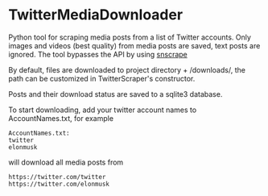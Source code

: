 # TwitterMediaDownloader
Python tool for scraping media posts from a list of Twitter accounts. Only images and videos (best quality) from media posts are saved, text posts are ignored. The tool bypasses the API by using [snscrape](https://github.com/JustAnotherArchivist/snscrape)

By default, files are downloaded to project directory + /downloads/, the path can be customized in TwitterScraper's constructor.

Posts and their download status are saved to a sqlite3 database.

To start downloading, add your twitter account names to AccountNames.txt, for example
```
AccountNames.txt:
twitter
elonmusk
```
will download all media posts from
```
https://twitter.com/twitter
https://twitter.com/elonmusk
```
